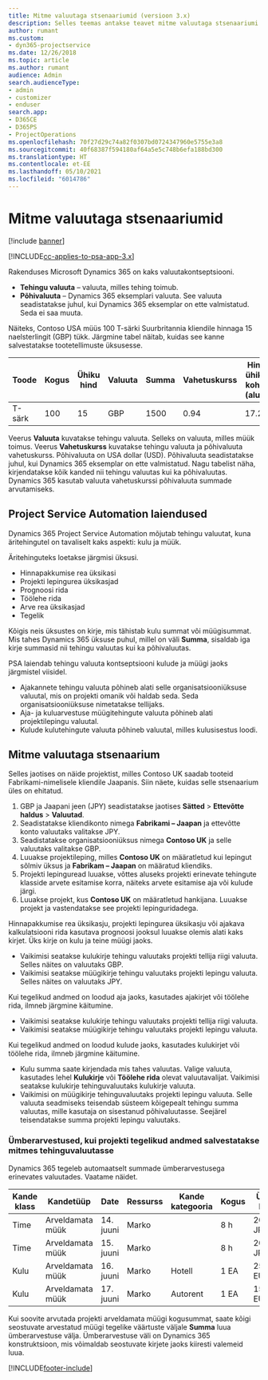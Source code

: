 ```yaml
---
title: Mitme valuutaga stsenaariumid (versioon 3.x)
description: Selles teemas antakse teavet mitme valuutaga stsenaariumi kohta.
author: rumant
ms.custom:
- dyn365-projectservice
ms.date: 12/26/2018
ms.topic: article
ms.author: rumant
audience: Admin
search.audienceType:
- admin
- customizer
- enduser
search.app:
- D365CE
- D365PS
- ProjectOperations
ms.openlocfilehash: 70f27d29c74a82f0307bd0724347960e5755e3a8
ms.sourcegitcommit: 40f68387f594180af64a5e5c748b6efa188bd300
ms.translationtype: HT
ms.contentlocale: et-EE
ms.lasthandoff: 05/10/2021
ms.locfileid: "6014786"
---
```

# <a name="multiple-currency-scenarios"></a>Mitme valuutaga stsenaariumid

[!include [banner](../includes/psa-now-project-operations.md)]

[!INCLUDE[cc-applies-to-psa-app-3.x](../includes/cc-applies-to-psa-app-3x.md)]

Rakenduses Microsoft Dynamics 365 on kaks valuutakontseptsiooni.

- **Tehingu valuuta** – valuuta, milles tehing toimub. 
- **Põhivaluuta** – Dynamics 365 eksemplari valuuta. See valuuta seadistatakse juhul, kui Dynamics 365 eksemplar on ette valmistatud. Seda ei saa muuta.

Näiteks, Contoso USA müüs 100 T-särki Suurbritannia kliendile hinnaga 15 naelsterlingit (GBP) tükk. Järgmine tabel näitab, kuidas see kanne salvestatakse tootetellimuste üksusesse.

| Toode | Kogus | Ühiku hind | Valuuta | Summa | Vahetuskurss | Hind ühiku kohta (alus)| Summa (alus)|
|---------|----------|----------------|----------|--------|---------------|----------------------|--------------|
| T-särk | 100      | 15             | GBP      | 1500   | 0.94          | 17.25               | 1725       |

Veerus **Valuuta** kuvatakse tehingu valuuta. Selleks on valuuta, milles müük toimus. Veerus **Vahetuskurss** kuvatakse tehingu valuuta ja põhivaluuta vahetuskurss. Põhivaluuta on USA dollar (USD). Põhivaluuta seadistatakse juhul, kui Dynamics 365 eksemplar on ette valmistatud.
Nagu tabelist näha, kirjendatakse kõik kanded nii tehingu valuutas kui ka põhivaluutas. Dynamics 365 kasutab valuuta vahetuskurssi põhivaluuta summade arvutamiseks.

## <a name="project-service-automation-extensions"></a>Project Service Automation laiendused

Dynamics 365 Project Service Automation mõjutab tehingu valuutat, kuna äritehingutel on tavaliselt kaks aspekti: kulu ja müük.

Äritehinguteks loetakse järgmisi üksusi.

- Hinnapakkumise rea üksikasi
- Projekti lepingurea üksikasjad
- Prognoosi rida
- Töölehe rida
- Arve rea üksikasjad
- Tegelik

Kõigis neis üksustes on kirje, mis tähistab kulu summat või müügisummat. Mis tahes Dynamics 365 üksuse puhul, millel on väli **Summa**, sisaldab iga kirje summasid nii tehingu valuutas kui ka põhivaluutas. 

PSA laiendab tehingu valuuta kontseptsiooni kulude ja müügi jaoks järgmistel viisidel.

- Ajakannete tehingu valuuta põhineb alati selle organisatsiooniüksuse valuutal, mis on projekti omanik või haldab seda. Seda organisatsiooniüksuse nimetatakse tellijaks.
- Aja- ja kuluarvestuse müügitehingute valuuta põhineb alati projektilepingu valuutal.
- Kulude kulutehingute valuuta põhineb valuutal, milles kulusisestus loodi.

## <a name="multiple-currency-scenario"></a>Mitme valuutaga stsenaarium

Selles jaotises on näide projektist, milles Contoso UK saadab tooteid Fabrikami-nimelisele kliendile Jaapanis. Siin näete, kuidas selle stsenaarium üles on ehitatud.

1. GBP ja Jaapani jeen (JPY) seadistatakse jaotises **Sätted** \> **Ettevõtte haldus** \> **Valuutad**. 
2. Seadistatakse kliendikonto nimega **Fabrikami – Jaapan** ja ettevõtte konto valuutaks valitakse JPY.
3. Seadistatakse organisatsiooniüksus nimega **Contoso UK** ja selle valuutaks valitakse GBP.
4. Luuakse projektileping, milles **Contoso UK** on määratletud kui lepingut sõlmiv üksus ja **Fabrikam – Jaapan** on määratud kliendiks.
5. Projekti lepinguread luuakse, võttes aluseks projekti erinevate tehingute klasside arvete esitamise korra, näiteks arvete esitamise aja või kulude järgi.
6. Luuakse projekt, kus **Contoso UK** on määratletud hankijana. Luuakse projekt ja vastendatakse see projekti lepinguridadega.


Hinnapakkumise rea üksikasju, projekti lepingurea üksikasju või ajakava kalkulatsiooni rida kasutava prognoosi jooksul luuakse olemis alati kaks kirjet. Üks kirje on kulu ja teine müügi jaoks.

- Vaikimisi seatakse kulukirje tehingu valuutaks projekti tellija riigi valuuta. Selles näites on valuutaks GBP.
- Vaikimisi seatakse müügikirje tehingu valuutaks projekti lepingu valuuta. Selles näites on valuutaks JPY.

Kui tegelikud andmed on loodud aja jaoks, kasutades ajakirjet või töölehe rida, ilmneb järgmine käitumine.

- Vaikimisi seatakse kulukirje tehingu valuutaks projekti tellija riigi valuuta.
- Vaikimisi seatakse müügikirje tehingu valuutaks projekti lepingu valuuta.

Kui tegelikud andmed on loodud kulude jaoks, kasutades kulukirjet või töölehe rida, ilmneb järgmine käitumine.

- Kulu summa saate kirjendada mis tahes valuutas. Valige valuuta, kasutades lehel **Kulukirje** või **Töölehe rida** olevat valuutavalijat. Vaikimisi seatakse kulukirje tehinguvaluutaks kulukirje valuuta. 
- Vaikimisi on müügikirje tehinguvaluutaks projekti lepingu valuuta. Selle valuuta seadmiseks teisendab süsteem kõigepealt tehingu summa valuutas, mille kasutaja on sisestanud põhivaluutasse. Seejärel teisendatakse summa projekti lepingu valuutaks. 

### <a name="computing-roll-ups-when-project-actuals-are-recorded-in-multiple-transaction-currencies"></a>Ümberarvestused, kui projekti tegelikud andmed salvestatakse mitmes tehinguvaluutasse

Dynamics 365 tegeleb automaatselt summade ümberarvestusega erinevates valuutades. Vaatame näidet.

| Kande klass | Kandetüüp| Date   | Ressurss | Kande kategooria | Kogus | Ühiku hind | Summa      | Vahetuskurss | Alussumma |
|-------------------|------------------|--------|----------|----------------------|----------|--------------|-------------|---------------|----------------|
| Time              | Arveldamata müük   | 14. juuni | Marko  |                      | 8 h    | 20 000 JPY    | 160 000 JPY | 123           | 1300.81 USD    |
| Time              | Arveldamata müük   | 15. juuni | Marko  |                      | 8 h    | 20 000 JPY    | 160 000 JPY | 123           | 1300.81 USD    |
| Kulu           | Arveldamata müük   | 16. juuni | Marko  | Hotell                | 1 EA     | 250 EUR      | 250 EUR     | 0.94          | 265.95 USD     |
| Kulu           | Arveldamata müük   | 17. juuni | Marko  | Autorent           | 1 EA     | 150 EUR      | 150 EUR     | 0.94          | 159.57 USD     |

Kui soovite arvutada projekti arveldamata müügi kogusummat, saate kõigi seostuvate arvestatud müügi tegelike väärtuste väljale **Summa** luua ümberarvestuse välja. Ümberarvestuse väli on Dynamics 365 konstruktsioon, mis võimaldab seostuvate kirjete jaoks kiiresti valemeid luua.


[!INCLUDE[footer-include](../includes/footer-banner.md)]